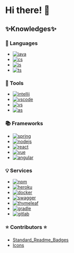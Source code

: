 # Hi there! 👋


## ✨Knowledges✨

### 💬 Languages
- [![java](https://img.shields.io/badge/-Java-007396?logo=java&logoColor=000)](https://www.java.com/en/)
- [![cs](https://img.shields.io/badge/-C%20sharp-239120?logo=csharp&logoColor=000)](https://docs.microsoft.com/en-us/dotnet/csharp/)
- [![js](https://img.shields.io/badge/-JavaScript-F7DF1E?logo=javascript&logoColor=000)](https://www.javascript.com/ht)
- [![ts](https://img.shields.io/badge/-TypeScript-blue?logo=typescript&logoColor=000)](https://www.javascript.com/ht)

### 🧰 Tools
- [![intellij](https://img.shields.io/badge/-IntelliJ-ec137b?logo=intellijidea&logoColor=000)](https://www.jetbrains.com/idea/)
- [![vscode](https://img.shields.io/badge/-Visual%20Studio%20Code-007ACC?logo=visualstudiocode&logoColor=000)](https://code.visualstudio.com/)
- [![vs](https://img.shields.io/badge/-Visual%20Studio-5C2D91?logo=visualstudio&logoColor=000)](https://code.visualstudio.com/)
- [![as](https://img.shields.io/badge/-Android%20Studio-3DDC84?logo=androidstudio&logoColor=000)](https://developer.android.com/studio?gclid=CjwKCAjwopWSBhB6EiwAjxmqDVN6Kc2NzL4YOuA2mqhIdQrZLnRTlmGG1cm8nzIkTRKbUeXLBmrGfBoCdfcQAvD_BwE&gclsrc=aw.ds)

### 📚 Frameworks
- [![spring](https://img.shields.io/badge/-Spring%20Boot-2edf53?logo=spring&logoColor=000)](https://spring.io/)
- [![nodejs](https://img.shields.io/badge/-NodeJS-70d586?logo=nodedotjs&logoColor=000)](https://nodejs.org/en/)
- [![react](https://img.shields.io/badge/-React-67d0ef?logo=react&logoColor=000)](https://reactjs.org/)
- [![vue](https://img.shields.io/badge/-Vue-52b95e?logo=vuedotjs&logoColor=000)](https://vuejs.org/)
- [![angular](https://img.shields.io/badge/-Angular-ff4a22?logo=angular&logoColor=000)](https://angular.io/)

### 💡 Services
- [![npm](https://img.shields.io/badge/-npm-fff?logo=npm&logoColor=000)](https://www.npmjs.com/)
- [![heroku](https://img.shields.io/badge/-Heroku-b27cf2?logo=heroku&logoColor=000)](https://www.heroku.com/)
- [![docker](https://img.shields.io/badge/-Docker-60abf4?logo=docker&logoColor=000)](https://www.docker.com/)
- [![swagger](https://img.shields.io/badge/-Swagger-60f46b?logo=swagger&logoColor=000)](https://www.javascript.com/ht)
- [![thymeleaf](https://img.shields.io/badge/-Thymeleaf-349e3c?logo=thymeleaf&logoColor=000)](https://www.thymeleaf.org/)
- [![gradle](https://img.shields.io/badge/-Gradle-fff?logo=gradle&logoColor=000)](https://www.jetbrains.com/help/idea/gradle.html)
- [![gitlab](https://img.shields.io/badge/-GitLab-fff?logo=gitlab&logoColor=000)](https://gitlab.com/Haruberi)


### ⭐ Contributors ⭐
* [Standard_Readme_Badges](https://github.com/Naereen/badges/blob/master/README.md)
* [Icons](https://simpleicons.org/)
